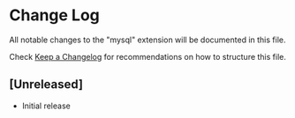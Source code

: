 # Change Log
All notable changes to the "mysql" extension will be documented in this file.

Check [Keep a Changelog](http://keepachangelog.com/) for recommendations on how to structure this file.

## [Unreleased]
- Initial release